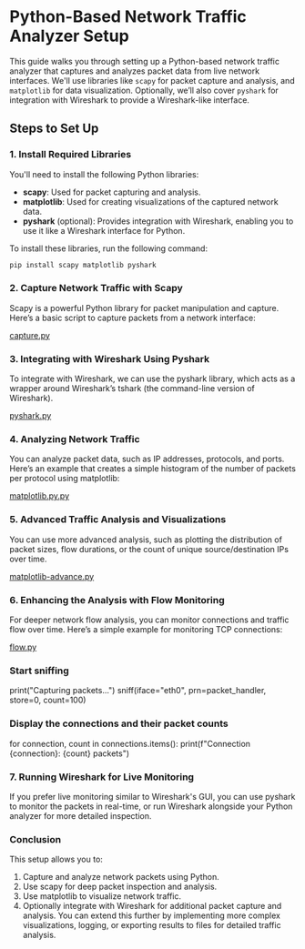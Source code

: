 # Python-Based Network Traffic Analyzer Setup

This guide walks you through setting up a Python-based network traffic analyzer that captures and analyzes packet data from live network interfaces. We'll use libraries like `scapy` for packet capture and analysis, and `matplotlib` for data visualization. Optionally, we’ll also cover `pyshark` for integration with Wireshark to provide a Wireshark-like interface.

## Steps to Set Up

### 1. Install Required Libraries

You'll need to install the following Python libraries:

- **scapy**: Used for packet capturing and analysis.
- **matplotlib**: Used for creating visualizations of the captured network data.
- **pyshark** (optional): Provides integration with Wireshark, enabling you to use it like a Wireshark interface for Python.

To install these libraries, run the following command:

```bash
pip install scapy matplotlib pyshark
```


### 2. Capture Network Traffic with Scapy
Scapy is a powerful Python library for packet manipulation and capture. Here’s a basic script to capture packets from a network interface:

[capture.py](https://github.com/simon-shakya/network/blob/main/packet-sniffer/capture.py)


### 3. Integrating with Wireshark Using Pyshark

To integrate with Wireshark, we can use the pyshark library, which acts as a wrapper around Wireshark’s tshark (the command-line version of Wireshark).

[pyshark.py](https://github.com/simon-shakya/network/blob/main/packet-sniffer/pyshark.py)

### 4. Analyzing Network Traffic
You can analyze packet data, such as IP addresses, protocols, and ports. Here’s an example that creates a simple histogram of the number of packets per protocol using matplotlib:

[matplotlib.py.py](https://github.com/simon-shakya/network/blob/main/packet-sniffer/matplotlib.py)

### 5. Advanced Traffic Analysis and Visualizations
You can use more advanced analysis, such as plotting the distribution of packet sizes, flow durations, or the count of unique source/destination IPs over time.

[matplotlib-advance.py](https://github.com/simon-shakya/network/blob/main/packet-sniffer/matplotlib-advance.py)

### 6. Enhancing the Analysis with Flow Monitoring
For deeper network flow analysis, you can monitor connections and traffic flow over time. Here’s a simple example for monitoring TCP connections:

[flow.py](https://github.com/simon-shakya/network/blob/main/packet-sniffer/flow.py)


### Start sniffing
print("Capturing packets...")
sniff(iface="eth0", prn=packet_handler, store=0, count=100)

### Display the connections and their packet counts
for connection, count in connections.items():
    print(f"Connection {connection}: {count} packets")

### 7. Running Wireshark for Live Monitoring
If you prefer live monitoring similar to Wireshark's GUI, you can use pyshark to monitor the packets in real-time, or run Wireshark alongside your Python analyzer for more detailed inspection.

### Conclusion
This setup allows you to:
1. Capture and analyze network packets using Python.
2. Use scapy for deep packet inspection and analysis.
3. Use matplotlib to visualize network traffic.
4. Optionally integrate with Wireshark for additional packet capture and analysis.
You can extend this further by implementing more complex visualizations, logging, or exporting results to files for detailed traffic analysis.
